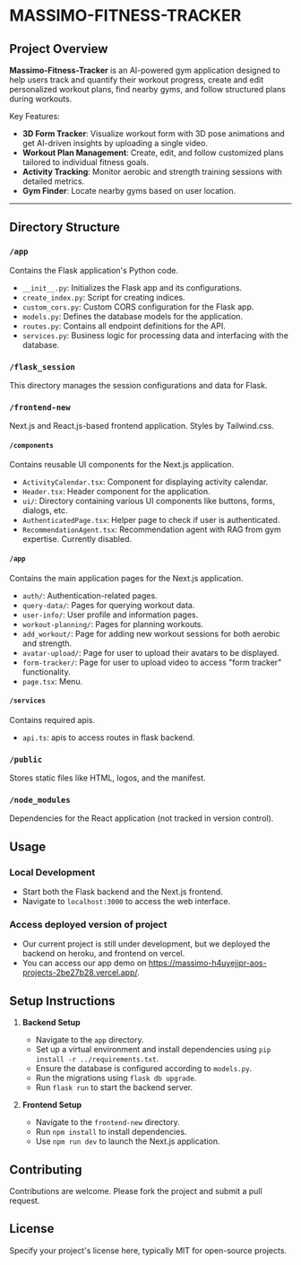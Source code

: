 # MASSIMO-FITNESS-TRACKER

## Project Overview
**Massimo-Fitness-Tracker** is an AI-powered gym application designed to help users track and quantify their workout progress, create and edit personalized workout plans, find nearby gyms, and follow structured plans during workouts. 

Key Features:
- **3D Form Tracker**: Visualize workout form with 3D pose animations and get AI-driven insights by uploading a single video.
- **Workout Plan Management**: Create, edit, and follow customized plans tailored to individual fitness goals.
- **Activity Tracking**: Monitor aerobic and strength training sessions with detailed metrics.
- **Gym Finder**: Locate nearby gyms based on user location.


---
## Directory Structure

### `/app`
Contains the Flask application's Python code.

- `__init__.py`: Initializes the Flask app and its configurations.
- `create_index.py`: Script for creating indices.
- `custom_cors.py`: Custom CORS configuration for the Flask app.
- `models.py`: Defines the database models for the application.
- `routes.py`: Contains all endpoint definitions for the API.
- `services.py`: Business logic for processing data and interfacing with the database.

### `/flask_session`
This directory manages the session configurations and data for Flask.

### `/frontend-new`
Next.js and React.js-based frontend application. Styles by Tailwind.css.

#### `/components`
Contains reusable UI components for the Next.js application.

- `ActivityCalendar.tsx`: Component for displaying activity calendar.
- `Header.tsx`: Header component for the application.
- `ui/`: Directory containing various UI components like buttons, forms, dialogs, etc.
- `AuthenticatedPage.tsx`: Helper page to check if user is authenticated.
- `RecommendationAgent.tsx`: Recommendation agent with RAG from gym expertise. Currently disabled.

#### `/app`
Contains the main application pages for the Next.js application.

- `auth/`: Authentication-related pages.
- `query-data/`: Pages for querying workout data.
- `user-info/`: User profile and information pages.
- `workout-planning/`: Pages for planning workouts.
- `add_workout/`: Page for adding new workout sessions for both aerobic and strength.
- `avatar-upload/`: Page for user to upload their avatars to be displayed.
- `form-tracker/`: Page for user to upload video to access "form tracker" functionality.
- `page.tsx`: Menu.

#### `/services`
Contains required apis.

- `api.ts`: apis to access routes in flask backend.

### `/public`
Stores static files like HTML, logos, and the manifest.

### `/node_modules`
Dependencies for the React application (not tracked in version control).

## Usage

### Local Development
- Start both the Flask backend and the Next.js frontend.
- Navigate to `localhost:3000` to access the web interface.

### Access deployed version of project
- Our current project is still under development, but we deployed the backend on heroku, and frontend on vercel.
- You can access our app demo on https://massimo-h4uyejjpr-aos-projects-2be27b28.vercel.app/.

## Setup Instructions

1. **Backend Setup**
   - Navigate to the `app` directory.
   - Set up a virtual environment and install dependencies using `pip install -r ../requirements.txt`.
   - Ensure the database is configured according to `models.py`.
   - Run the migrations using `flask db upgrade`.
   - Run `flask run` to start the backend server.

2. **Frontend Setup**
   - Navigate to the `frontend-new` directory.
   - Run `npm install` to install dependencies.
   - Use `npm run dev` to launch the Next.js application.

## Contributing
Contributions are welcome. Please fork the project and submit a pull request.

## License
Specify your project's license here, typically MIT for open-source projects.

